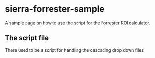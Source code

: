 # sierra-forrester-sample
A sample page on how to use the script for the Forrester ROI calculator.

## The script file
There used to be a script for handling the cascading drop down files
